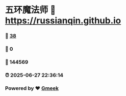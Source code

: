 # 五环魔法师 :link: https://russianqin.github.io 
### :page_facing_up: [38](https://russianqin.github.io/tag.html) 
### :speech_balloon: 0 
### :hibiscus: 144569 
### :alarm_clock: 2025-06-27 22:36:14 
### Powered by :heart: [Gmeek](https://github.com/Meekdai/Gmeek)
